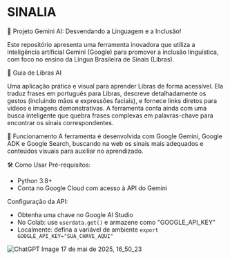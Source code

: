 # SINALIA

🚀 Projeto Gemini AI: Desvendando a Linguagem e a Inclusão!

Este repositório apresenta uma ferramenta inovadora que utiliza a inteligência artificial Gemini (Google) para promover a inclusão linguística, com foco no ensino da Língua Brasileira de Sinais (Libras).

🤟 Guia de Libras AI

Uma aplicação prática e visual para aprender Libras de forma acessível. Ela traduz frases em português para Libras, descreve detalhadamente os gestos (incluindo mãos e expressões faciais), e fornece links diretos para vídeos e imagens demonstrativas. A ferramenta conta ainda com uma busca inteligente que quebra frases complexas em palavras-chave para encontrar os sinais correspondentes.

🧠 Funcionamento
A ferramenta é desenvolvida com Google Gemini, Google ADK e Google Search, buscando na web os sinais mais adequados e conteúdos visuais para auxiliar no aprendizado.

🛠️ Como Usar
Pré-requisitos:
- Python 3.8+
- Conta no Google Cloud com acesso à API do Gemini

Configuração da API:
- Obtenha uma chave no Google AI Studio
- No Colab: use `userdata.get()` e armazene como "GOOGLE_API_KEY"
- Localmente: defina a variável de ambiente `export GOOGLE_API_KEY="SUA_CHAVE_AQUI"`


![ChatGPT Image 17 de mai  de 2025, 16_50_23](https://github.com/user-attachments/assets/03b51c25-fd17-4b74-a580-146d065f6641)


